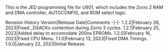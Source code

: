 This is the JED programming file for U601, which includes the Zorro 2 RAM and DMA controller, AUTOCONFIG, and ROM select logic.

Revision History
Version|Release Date|Comments
-|-|-
1.2.2|February 26, 2023|Fixed _DSACKx contention during Zorro 3 cycles.
1.2.1|February 25, 2023|Added delay to accomodate 200ns EPROMs.
1.2.0|February 16, 2023|Fixed CPU Menu.
1.1.0|February 13, 2023|Fixed DMA Timings.
1.0.0|January 22, 2023|Initial Release.

